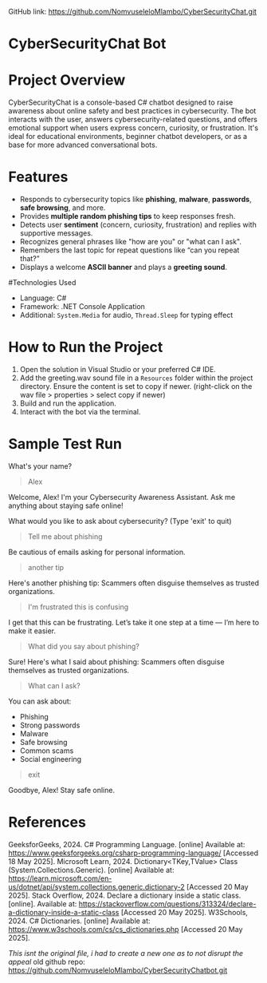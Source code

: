 ﻿GitHub link: https://github.com/NomvuseleloMlambo/CyberSecurityChat.git 

# CyberSecurityChat Bot 

# Project Overview

CyberSecurityChat is a console-based C# chatbot designed to raise awareness about online safety and best practices in cybersecurity.
The bot interacts with the user, answers cybersecurity-related questions, and offers emotional support when users express concern, curiosity, or frustration.
It's ideal for educational environments, beginner chatbot developers, or as a base for more advanced conversational bots.

# Features

-  Responds to cybersecurity topics like **phishing**, **malware**, **passwords**, **safe browsing**, and more.
-  Provides **multiple random phishing tips** to keep responses fresh.
-  Detects user **sentiment** (concern, curiosity, frustration) and replies with supportive messages.
-  Recognizes general phrases like "how are you" or "what can I ask".
-  Remembers the last topic for repeat questions like “can you repeat that?”
-  Displays a welcome **ASCII banner** and plays a **greeting sound**.

#Technologies Used

- Language: C#
- Framework: .NET Console Application
- Additional: `System.Media` for audio, `Thread.Sleep` for typing effect

# How to Run the Project

1. Open the solution in Visual Studio or your preferred C# IDE.
2. Add the greeting.wav sound file in a `Resources` folder within the project directory. Ensure the content is set to copy if newer. (right-click on the wav file > properties > select copy if newer)
3. Build and run the application.
4. Interact with the bot via the terminal.

# Sample Test Run


What's your name?
> Alex

Welcome, Alex! I'm your Cybersecurity Awareness Assistant.
Ask me anything about staying safe online!

What would you like to ask about cybersecurity? (Type 'exit' to quit)
> Tell me about phishing

Be cautious of emails asking for personal information.

> another tip

Here's another phishing tip: Scammers often disguise themselves as trusted organizations.

> I'm frustrated this is confusing

I get that this can be frustrating. Let’s take it one step at a time — I’m here to make it easier.

> What did you say about phishing?

Sure! Here's what I said about phishing:
Scammers often disguise themselves as trusted organizations.

> What can I ask?

You can ask about:
- Phishing
- Strong passwords
- Malware
- Safe browsing
- Common scams
- Social engineering

> exit

Goodbye, Alex! Stay safe online. 


# References 

GeeksforGeeks, 2024. C# Programming Language. [online] Available at: https://www.geeksforgeeks.org/csharp-programming-language/ [Accessed 18 May 2025].
Microsoft Learn, 2024. Dictionary<TKey,TValue> Class (System.Collections.Generic). [online] Available at: https://learn.microsoft.com/en-us/dotnet/api/system.collections.generic.dictionary-2 [Accessed 20 May 2025].
Stack Overflow, 2024. Declare a dictionary inside a static class. [online]. Available at: https://stackoverflow.com/questions/313324/declare-a-dictionary-inside-a-static-class [Accessed 20 May 2025].
W3Schools, 2024. C# Dictionaries. [online] Available at: https://www.w3schools.com/cs/cs_dictionaries.php [Accessed 20 May 2025].

*This isnt the original file, i had to create a new one as to not disrupt the appeal*
old github repo: https://github.com/NomvuseleloMlambo/CyberSecurityChatbot.git 